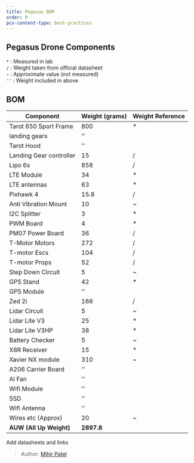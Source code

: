```yaml
---
title: Pegasus BOM
order: 0
pcx-content-type: best-practices
---
```

## Pegasus Drone Components

<Aside  header="Note">

`*`  : Measured in lab  
`/`  : Weight taken from official datasheet  
`~`  : Approximate value (not measured)  
`''` : Weight included in above  

</Aside>

## BOM

<TableWrap>

| Component               | Weight (grams) | Weight Reference |
|-------------------------|----------------|------------------|
| Tarot 650 Sport Frame   | 800            | *                |
| landing gears           | ''             |                  |
| Tarot Hood              | ''             |                  |
| Landing Gear controller | 15             | /                |
| Lipo 6s                 | 858            | /                |
| LTE Module              | 34             | *                |
| LTE antennas            | 63             | *                |
| Pixhawk 4               | 15.8           | /                |
| Anti Vibration Mount    | 10             | ~                |
| I2C Splitter            | 3              | *                |
| PWM Board               | 4              | *                |
| PM07 Power Board        | 36             | /                |
| T-Motor Motors          | 272            | /                |
| T-motor Escs            | 104            | /                |
| T-motor Props           | 52             | /                |
| Step Down Circuit       | 5              | ~                |
| GPS Stand               | 42             | *                |
| GPS Module              | ''             |                  |
| Zed 2i                  | 166            | /                |
| Lidar Circuit           | 5              | ~                |
| Lidar Lite V3           | 25             | *                |
| Lidar Lite V3HP         | 38             | *                |
| Battery Checker         | 5              | ~                |
| X8R Receiver            | 15             | *                |
| Xavier NX module        | 310            | ~                |
| A206 Carrier Board      | ''             |                  |
| Al Fan                  | ''             |                  |
| Wifi Module             | ''             |                  |
| SSD                     | ''             |                  |
| Wifi Antenna            | ''             |                  |
| Wires etc (Approx)      | 20             | ~                |
| __AUW (All Up Weight)__     | __2897.8__         |                  |

</TableWrap>

<Aside type="warning" header="To-Do">

Add datasheets and links

</Aside>

> Author: [Mihir Patel](https://github.com/mihyr)